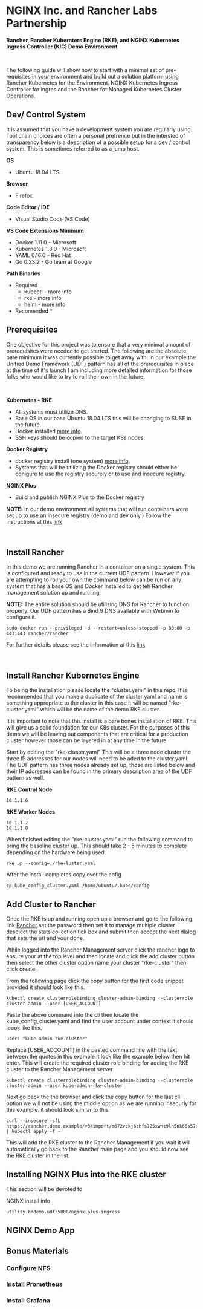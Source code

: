 # NGINX Inc. and Rancher Labs Partnership
**Rancher, Rancher Kubernters Engine (RKE), and NGINX Kubernetes Ingress Controller (KIC) Demo Environment**

<br>

The following guide will show how to start with a minimal set of pre-requisites in your environment and build out a solution platform using Rancher Kubernetes for the Environment. NGINX Kubernetes Ingress Controller for ingres and the Rancher for Managed Kubernetes Cluster Operations.

## Dev/ Control System
It is assumed that you have a development system you are regularly using. Tool chain choices are often a personal prefrence but in the intersted of transparency below is a description of a possible setup for a dev / control system. This is sometimes referred to as a jump host.

**OS**
* Ubuntu 18.04 LTS

**Browser**
* Firefox

**Code Editor / IDE**
* Visual Studio Code (VS Code)

**VS Code Extensions Minimum**
* Docker 1.11.0 - Microsoft
* Kubernetes 1.3.0 - Microsoft
* YAML 0.16.0 - Red Hat
* Go 0.23.2 - Go team at Google

**Path Binaries**
* Required
    * kubectl - more info
    * rke - more info
    * helm - more info
* Recomended
    * 



## Prerequisites
One objective for this project was to ensure that a very minimal amount of prerequisites were needed to get started. The following are the absolute bare minimum it was currently possible to get away with. In our example the Unified Demo Framework (UDF) pattern has all of the prerequisites in place at the time of it's launch I am including more detailed information for those folks who would like to try to roll their own in the future.

<br>

**Kubernetes - RKE**
* All systems must utilize DNS.
* Base OS in our case Ubuntu 18.04 LTS this will be changing to SUSE in the future.
* Docker installed [more info](https://docs.docker.com/engine/install/).
* SSH keys should be copied to the target K8s nodes.

**Docker Registry**
* docker registry install (one system) [more info](https://docs.docker.com/registry/deploying/).
* Systems that will be utilizing the Docker registry should either be conigure to use the registry securely or to use and insecure registry.

**NGINX Plus**
* Build and publish NGINX Plus to the Docker registry

**NOTE:** In our demo environment all systems that will run containers were set up to use an insecure registry (demo and dev only.) Follow the instructions at this [link](https://docs.docker.com/registry/insecure/)

<br>

## Install Rancher
In this demo we are running Rancher in a container on a single system. This is configured and ready to use in the current UDF pattern. However if you are attempting to roll your own the command below can be run on any system that has a base OS and Docker installed to get teh Rancher management solution up and running.

**NOTE:** The entire solution should be utilizing DNS for Rancher to function properly. Our UDF pattern has a Bind 9 DNS available with Webmin to configure it.

```
sudo docker run --privileged -d --restart=unless-stopped -p 80:80 -p 443:443 rancher/rancher
```
For further details please see the information at this [link](https://rancher.com/docs/rancher/v2.x/en/quick-start-guide/deployment/quickstart-manual-setup/)

<br>

## Install Rancher Kubernetes Engine
To being the installation please locate the "cluster.yaml" in this repo. It is recommended that you make a duplicate of the cluster yaml and name is something appropriate to the cluster in this case it will be named "rke-cluster.yaml" which will be the name of the demo RKE cluster.

It is important to note that this install is a bare bones installation of RKE.  This will give us a solid foundation for our K8s cluster. For the purposes of this demo we will be leaving out components that are critical for a production cluster however those can be layered in at any time in the future.

Start by editing the "rke-cluster.yaml" This will be a three node cluster the three IP addresses for our nodes will need to be aded to the cluster.yaml. The UDF pattern has three nodes already set up, those are listed below and their IP addresses can be found in the primary description area of the UDF pattern as well.

**RKE Control Node**
```
10.1.1.6
```
**RKE Worker Nodes**
```
10.1.1.7
10.1.1.8
```

When finished editing the "rke-cluster.yaml" run the following command to bring the baseline cluster up. This should take 2 - 5 minutes to  complete depending on the hardware being used.

```
rke up --config=./rke-luster.yaml
```

After the install completes copy over the cofig

```
cp kube_config_cluster.yaml /home/ubuntu/.kube/config
```

## Add Cluster to Rancher

Once the RKE is up and running open up a browser and go to the following link [Rancher](http://rancher.demo.example) set the password then set it to manage multiple cluster deselect the stats collection tick box and submit then accept the next dialog that sets the url and your done.


While logged into the Rancher Management server click the rancher logo to ensure your at the top level and then locate and click the add cluster button then select the other cluster option name your cluster "rke-cluster" then click create

From the following page click the copy button for the first code snippet provided it should look like this.

```
kubectl create clusterrolebinding cluster-admin-binding --clusterrole cluster-admin --user [USER_ACCOUNT]
```
Paste the above command into the cli then locate the kube_config_cluster.yaml and find the user account under context it should loook like this.

```
user: "kube-admin-rke-cluster"
```
Replace [USER_ACCOUNT] in the pasted command line with the text between the quotes in this example it look like the example below then hit enter. This will create the required cluster role binding for adding the RKE cluster to the Rancher Management server

```
kubectl create clusterrolebinding cluster-admin-binding --clusterrole cluster-admin --user kube-admin-rke-cluster
```
Next go back the the browser and click the copy button for the last cli option we will not be using the middle option as we are running insecurly for this example. it should look similar to this

```
curl --insecure -sfL https://rancher.demo.example/v3/import/m672vckj6zhfs725xwnt9ln5nk66s57q8fvlhwpnwscs75xjtvhddz.yaml | kubectl apply -f -
```
This will add the RKE cluster to the Rancher Management if you wait it will automatically go back to the Rancher main page and you should now see the RKE cluster in the list.

## Installing NGINX Plus into the RKE cluster
This section will be devoted to 


NGINX install info
```
utility.bddemo.udf:5000/nginx-plus-ingress 
```
## NGINX Demo App


## Bonus Materials

### Configure NFS

### Install Prometheus

### Install Grafana